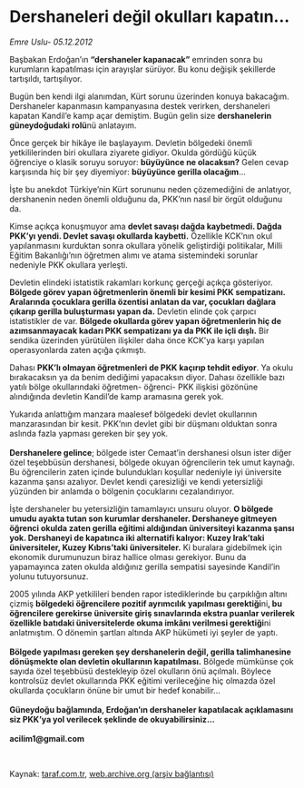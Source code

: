 # Dershaneleri değil okulları kapatın...

*Emre Uslu- 05.12.2012*

<div class="yazi"><p>Başbakan Erdoğan’ın <b>“dershaneler kapanacak”</b> emrinden sonra bu kurumların kapatılması için arayışlar sürüyor. Bu konu değişik şekillerde tartışıldı, tartışılıyor. </p>
<p>Bugün ben kendi ilgi alanımdan, Kürt sorunu üzerinden konuya bakacağım. Dershaneler kapanmasın kampanyasına destek verirken, dershaneleri kapatan Kandil’e kamp açar demiştim. Bugün gelin size <b>dershanelerin güneydoğudaki rolü</b>nü anlatayım. </p>
<p>Önce gerçek bir hikâye ile başlayayım. Devletin bölgedeki önemli yetkililerinden biri okullara ziyarete gidiyor. Okulda gördüğü küçük öğrenciye o klasik soruyu soruyor: <b>büyüyünce ne olacaksın?</b> Gelen cevap karşısında hiç bir şey diyemiyor: <b>büyüyünce gerilla olacağım</b>...</p>
<p>İşte bu anekdot Türkiye’nin Kürt sorununu neden çözemediğini de anlatıyor, dershanenin neden önemli olduğunu da, PKK’nın nasıl bir örgüt olduğunu da. </p>
<p>Kimse açıkça konuşmuyor ama <b>devlet savaşı dağda kaybetmedi. Dağda PKK’yı yendi. Devlet savaşı okullarda kaybetti.</b> Özellikle KCK’nın okul yapılanmasını kurduktan sonra okullara yönelik geliştirdiği politikalar, Milli Eğitim Bakanlığı’nın öğretmen alımı ve atama sistemindeki sorunlar nedeniyle PKK okullara yerleşti. </p>
<p>Devletin elindeki istatistik rakamları korkunç gerçeği açıkça gösteriyor. <b>Bölgede görev yapan öğretmenlerin önemli bir kesimi PKK sempatizanı. Aralarında çocuklara gerilla özentisi anlatan da var, çocukları dağlara çıkarıp gerilla buluşturması yapan da.</b> Devletin elinde çok çarpıcı istatistikler de var. <b>Bölgede okullarda görev yapan öğretmenlerin hiç de azımsanmayacak kadarı PKK sempatizanı ya da PKK ile içli dışlı.</b> Bir sendika üzerinden yürütülen ilişkiler daha önce KCK’ya karşı yapılan operasyonlarda zaten açığa çıkmıştı.</p>
<p>Dahası <b>PKK’lı olmayan öğretmenleri de PKK kaçırıp tehdit ediyor</b>. Ya okulu bırakacaksın ya da benim dediğimi yapacaksın diyor. Dahası özellikle bazı yatılı bölge okullarındaki öğretmen- öğrenci- PKK ilişkisi gözönüne alındığında devletin Kandil’de kamp aramasına gerek yok.</p>
<p>Yukarıda anlattığım manzara maalesef bölgedeki devlet okullarının manzarasından bir kesit. PKK’nın devlet gibi bir düşmanı olduktan sonra aslında fazla yapması gereken bir şey yok.<br/><br/><b>Dershanelere gelince</b>; bölgede ister Cemaat’in dershanesi olsun ister diğer özel teşebbüsün dershanesi, bölgede okuyan öğrencilerin tek umut kaynağı. Bu öğrencilerin zaten içinde bulundukları koşullar nedeniyle iyi üniversite kazanma şansı azalıyor. Devlet kendi çaresizliği ve kendi yetersizliği yüzünden bir anlamda o bölgenin çocuklarını cezalandırıyor.</p>
<p>İşte dershaneler bu yetersizliğin tamamlayıcı unsuru oluyor. <b>O bölgede umudu ayakta tutan son kurumlar dershaneler. Dershaneye gitmeyen öğrenci okulda zaten gerilla eğitimi aldığından üniversiteyi kazanma şansı yok. Dershaneyi de kapatınca iki alternatifi kalıyor: Kuzey Irak’taki üniversiteler, Kuzey Kıbrıs’taki üniversiteler.</b> Ki buralara gidebilmek için ekonomik durumunuzun biraz hallice olması gerekiyor. Bunu da yapamayınca zaten okulda aldığınız gerilla sempatisi sayesinde Kandil’in yolunu tutuyorsunuz. </p>
<p>2005 yılında AKP yetkilileri benden rapor istediklerinde bu çarpıklığın altını çizmiş <b>bölgedeki öğrencilere pozitif ayrımcılık yapılması gerektiği</b>ni<b>, bu öğrencilere gerekirse üniversite giriş sınavlarında ekstra puanlar verilerek özellikle batıdaki üniversitelerde okuma imkânı verilmesi gerektiği</b>ni anlatmıştım. O dönemin şartları altında AKP hükümeti iyi şeyler de yaptı.<br/><br/><b>Bölgede yapılması gereken şey dershanelerin değil, gerilla talimhanesine dönüşmekte olan devletin okullarının kapatılması.</b> Bölgede mümkünse çok sayıda özel teşebbüsü destekleyip özel okulların önü açılmalı. Böylece kontrolsüz devlet okullarında PKK eğitimi verileceğine hiç olmazda özel okullarda çocukların önüne bir umut bir hedef konabilir...<br/><br/><b>Güneydoğu bağlamında, Erdoğan’ın dershaneler kapatılacak açıklamasını siz PKK’ya yol verilecek şeklinde de okuyabilirsiniz...<br/><br/></b><b>acilim1@gmail.com</b></p>
<p> </p>
</div>

Kaynak: [taraf.com.tr](http://www.taraf.com.tr/emre-uslu/makale-dershaneleri-degil-okullari-kapatin.htm), [web.archive.org (arşiv bağlantısı)](http://web.archive.org/web/20131023104308/http://www.taraf.com.tr/emre-uslu/makale-dershaneleri-degil-okullari-kapatin.htm)
